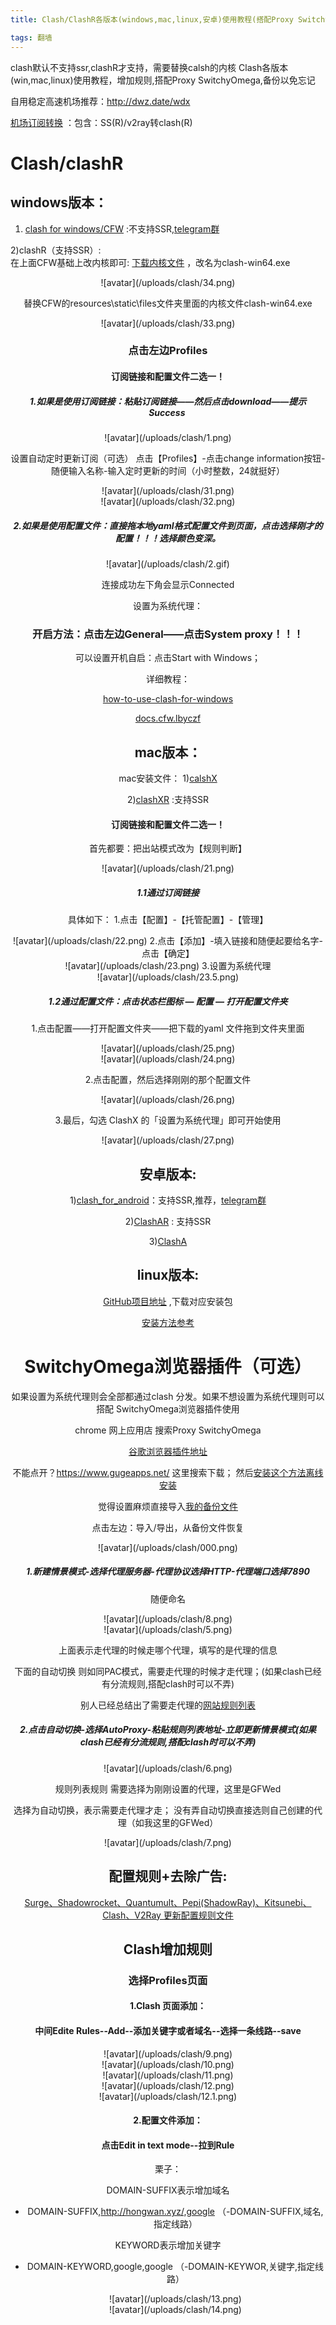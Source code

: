 ```yaml
---
title: Clash/ClashR各版本(windows,mac,linux,安卓)使用教程(搭配Proxy SwitchyOmega)

tags: 翻墙
---
```


clash默认不支持ssr,clashR才支持，需要替换calsh的内核
Clash各版本(win,mac,linux)使用教程，增加规则,搭配Proxy SwitchyOmega,备份以免忘记

自用稳定高速机场推荐：http://dwz.date/wdx

[机场订阅转换](https://web.api.ytoo-163cdn.com/) ：包含：SS(R)/v2ray转clash(R)

<!--more--> 
# Clash/clashR

## windows版本：

1) [clash for windows/CFW](https://github.com/Fndroid/clash_for_windows_pkg/releases) :不支持SSR,[telegram群](https://t.me/fndroid_news)

2)clashR（支持SSR）:  
在上面CFW基础上改内核即可:
[下载内核文件](https://github.com/BROBIRD/clash/releases) ，改名为clash-win64.exe

<div align=center>![avatar](/uploads/clash/34.png)

替换CFW的resources\static\files文件夹里面的内核文件clash-win64.exe

<div align=center>![avatar](/uploads/clash/33.png)


### 点击左边Profiles
#### 订阅链接和配置文件二选一！
##### 1.如果是使用订阅链接：粘贴订阅链接——然后点击download——提示 Success 

<div align=center>![avatar](/uploads/clash/1.png)


设置自动定时更新订阅（可选）
点击【Profiles】-点击change information按钮-随便输入名称-输入定时更新的时间（小时整数，24就挺好）

<div align=center>![avatar](/uploads/clash/31.png)

<div align=center>![avatar](/uploads/clash/32.png)


##### 2.如果是使用配置文件：直接拖本地yaml格式配置文件到页面，点击选择刚才的配置！！！选择颜色变深。

  <div align=center>![avatar](/uploads/clash/2.gif)


连接成功左下角会显示Connected

设置为系统代理：

### 开启方法：点击左边General——点击System proxy！！！


可以设置开机自启：点击Start with Windows；

详细教程：

[how-to-use-clash-for-windows](https://10101.io/2018/10/27/how-to-use-clash-for-windows)

[docs.cfw.lbyczf](https://docs.cfw.lbyczf.com/contents/quickstart.html)



## mac版本：

mac安装文件：
1)[calshX](https://github.com/yichengchen/clashX/releases)

2)[clashXR](https://github.com/WhoJave/clashX/releases) :支持SSR

#### 订阅链接和配置文件二选一！

首先都要：把出站模式改为【规则判断】
<div align=center>![avatar](/uploads/clash/21.png)

##### 1.1通过订阅链接

具体如下：
1.点击【配置】-【托管配置】-【管理】
<div align=center>![avatar](/uploads/clash/22.png)
2.点击【添加】-填入链接和随便起要给名字-点击【确定】
<div align=center>![avatar](/uploads/clash/23.png)
3.设置为系统代理
<div align=center>![avatar](/uploads/clash/23.5.png)




##### 1.2通过配置文件：点击状态栏图标 — 配置 — 打开配置文件夹

1.点击配置——打开配置文件夹——把下载的yaml 文件拖到文件夹里面
<div align=center>![avatar](/uploads/clash/25.png)
<div align=center>![avatar](/uploads/clash/24.png)

2.点击配置，然后选择刚刚的那个配置文件
<div align=center>![avatar](/uploads/clash/26.png)

3.最后，勾选 ClashX 的「设置为系统代理」即可开始使用
<div align=center>![avatar](/uploads/clash/27.png)



## 安卓版本:
1)[clash_for_android](https://github.com/Kr328/ClashForAndroid/releases)：支持SSR,推荐，[telegram群](https://t.me/clash_for_android_channel)

2)[ClashAR](https://github.com/WhoJave/ClashA/releases) : 支持SSR

3)[ClashA](https://github.com/ccg2018/ClashA/releasess)

## linux版本:
[GitHub项目地址](https://github.com/Dreamacro/clash/releases) ,下载对应安装包

[安装方法参考](https://www.jianshu.com/p/2906066d2e0a)


# SwitchyOmega浏览器插件（可选）
如果设置为系统代理则会全部都通过clash 分发。如果不想设置为系统代理则可以搭配
SwitchyOmega浏览器插件使用

chrome 网上应用店 搜索Proxy SwitchyOmega

[谷歌浏览器插件地址](https://chrome.google.com/webstore/detail/proxy-switchyomega/padekgcemlokbadohgkifijomclgjgif?hl=zh-CN)

不能点开？https://www.gugeapps.net/ 这里搜索下载；
然后[安装这个方法离线安装]( https://jingyan.baidu.com/article/0f5fb099cbe5486d8334ea2c.html?st=5&os=1&bd_page_type=1&net_type=1)


觉得设置麻烦直接导入[我的备份文件](https://www.lanzous.com/i831agd)

点击左边：导入/导出，从备份文件恢复
<div align=center>![avatar](/uploads/clash/000.png)

##### 1.新建情景模式-选择代理服务器-代理协议选择HTTP-代理端口选择7890

随便命名

<div align=center>![avatar](/uploads/clash/8.png)

<div align=center>![avatar](/uploads/clash/5.png)

上面表示走代理的时候走哪个代理，填写的是代理的信息

下面的自动切换 则如同PAC模式，需要走代理的时候才走代理；(如果clash已经有分流规则,搭配clash时可以不弄)

别人已经总结出了需要走代理的[网站规则列表](https://raw.githubusercontent.com/gfwlist/gfwlist/master/gfwlist.txt)


##### 2.点击自动切换-选择AutoProxy-粘贴规则列表地址-立即更新情景模式(如果clash已经有分流规则,搭配clash时可以不弄)

  <div align=center>![avatar](/uploads/clash/6.png)

规则列表规则 需要选择为刚刚设置的代理，这里是GFWed

选择为自动切换，表示需要走代理才走；
没有弄自动切换直接选则自己创建的代理（如我这里的GFWed）

  <div align=center>![avatar](/uploads/clash/7.png)



## 配置规则+去除广告:

[Surge、Shadowrocket、Quantumult、Pepi(ShadowRay)、Kitsunebi、Clash、V2Ray 更新配置规则文件](https://jiangxin.info/0507/surge-shadowrocket-quantumult-pepi-kitsunebi-potatso-v2ray-clash-profiles/)


## Clash增加规则

### 选择Profiles页面

#### 1.Clash 页面添加：
#### 中间Edite Rules--Add--添加关键字或者域名--选择一条线路--save



  <div align=center>![avatar](/uploads/clash/9.png)

  <div align=center>![avatar](/uploads/clash/10.png)

  <div align=center>![avatar](/uploads/clash/11.png)

  <div align=center>![avatar](/uploads/clash/12.png)
  <div align=center>![avatar](/uploads/clash/12.1.png)


#### 2.配置文件添加：

#### 点击Edit in text mode--拉到Rule

栗子：

DOMAIN-SUFFIX表示增加域名
- DOMAIN-SUFFIX,http://hongwan.xyz/,google
（-DOMAIN-SUFFIX,域名,指定线路）

KEYWORD表示增加关键字
- DOMAIN-KEYWORD,google,google
（-DOMAIN-KEYWOR,关键字,指定线路）

  <div align=center>![avatar](/uploads/clash/13.png)

  <div align=center>![avatar](/uploads/clash/14.png)


